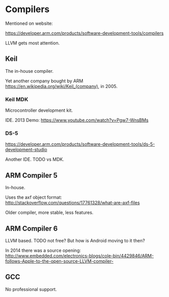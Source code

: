 # Compilers

Mentioned on website:

<https://developer.arm.com/products/software-development-tools/compilers>

LLVM gets most attention.

## Keil

The in-house compiler.

Yet another company bought by ARM <https://en.wikipedia.org/wiki/Keil_(company)>, in 2005.

### Keil MDK

Microcontroller development kit.

IDE. 2013 Demo: <https://www.youtube.com/watch?v=Pgw7-WnsBMs>

### DS-5

<https://developer.arm.com/products/software-development-tools/ds-5-development-studio>

Another IDE. TODO vs MDK.

## ARM Compiler 5

In-house.

Uses the axf object format: <http://stackoverflow.com/questions/17761328/what-are-axf-files>

Older compiler, more stable, less features.

## ARM Compiler 6

LLVM based. TODO not free? But how is Android moving to it then?

In 2014 there was a source opening: <http://www.embedded.com/electronics-blogs/cole-bin/4429846/ARM-follows-Apple-to-the-open-source-LLVM-compiler->

## GCC

No professional support.
